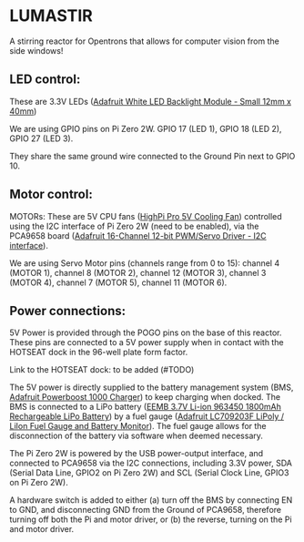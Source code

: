 # LUMASTIR

A stirring reactor for Opentrons that allows for computer vision from the side windows!

## LED control: 

These are 3.3V LEDs ([Adafruit White LED Backlight Module - Small 12mm x 40mm](https://www.adafruit.com/product/1626))

We are using GPIO pins on Pi Zero 2W. GPIO 17 (LED 1), GPIO 18 (LED 2), GPIO 27 (LED 3). 

They share the same ground wire connected to the Ground Pin next to GPIO 10.

## Motor control: 

MOTORs: These are 5V CPU fans ([HighPi Pro 5V Cooling Fan](https://www.pishop.ca/product/highpi-pro-5v-cooling-fan/)) controlled using the I2C interface of Pi Zero 2W (need to be enabled), via the PCA9658 board ([Adafruit 16-Channel 12-bit PWM/Servo Driver - I2C interface](https://www.adafruit.com/product/815)).

We are using Servo Motor pins (channels range from 0 to 15): channel 4 (MOTOR 1), channel 8 (MOTOR 2), channel 12 (MOTOR 3), channel 3 (MOTOR 4), channel 7 (MOTOR 5), channel 11 (MOTOR 6).

## Power connections:

5V Power is provided through the POGO pins on the base of this reactor. These pins are connected to a 5V power supply when in contact with the HOTSEAT dock in the 96-well plate form factor.

Link to the HOTSEAT dock: to be added (#TODO)

The 5V power is directly supplied to the battery management system (BMS, [Adafruit Powerboost 1000 Charger](https://www.adafruit.com/product/2465)) to keep charging when docked. The BMS is connected to a LiPo battery ([EEMB 3.7V Li-ion 963450 1800mAh Rechargeable LiPo Battery](https://www.amazon.ca/EEMB-Battery-1800mAh-Rechargeable-Connector/dp/B08ZCQXFX4?th=1)) by a fuel gauge ([Adafruit LC709203F LiPoly / LiIon Fuel Gauge and Battery Monitor](https://www.adafruit.com/product/4712)). The fuel gauge allows for the disconnection of the battery via software when deemed necessary.

The Pi Zero 2W is powered by the USB power-output interface, and connected to PCA9658 via the I2C connections, including 3.3V power, SDA (Serial Data Line, GPIO2 on Pi Zero 2W) and SCL (Serial Clock Line, GPIO3 on Pi Zero 2W).

A hardware switch is added to either (a) turn off the BMS by connecting EN to GND, and disconnecting GND from the Ground of PCA9658, therefore turning off both the Pi and motor driver, or (b) the reverse, turning on the Pi and motor driver.
